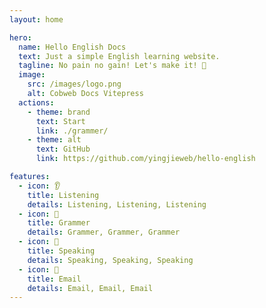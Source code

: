 ```yaml
---
layout: home

hero:
  name: Hello English Docs
  text: Just a simple English learning website.
  tagline: No pain no gain! Let's make it! 🚀
  image:
    src: /images/logo.png
    alt: Cobweb Docs Vitepress
  actions:
    - theme: brand
      text: Start
      link: ./grammer/
    - theme: alt
      text: GitHub
      link: https://github.com/yingjieweb/hello-english

features:
  - icon: 👂
    title: Listening
    details: Listening, Listening, Listening
  - icon: 📖
    title: Grammer
    details: Grammer, Grammer, Grammer
  - icon: 💬
    title: Speaking
    details: Speaking, Speaking, Speaking
  - icon: 🧱
    title: Email
    details: Email, Email, Email
---
```


<style>
  :root {
    --vp-home-hero-name-color: transparent;
    --vp-home-hero-name-background: -webkit-linear-gradient(120deg, #bd34fe, #41d1ff);
  }
</style>
